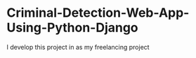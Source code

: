 # Criminal-Detection-Web-App-Using-Python-Django
I develop this project in as my freelancing project
